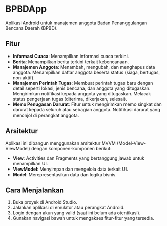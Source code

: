 # BPBDApp

Aplikasi Android untuk manajemen anggota Badan Penanggulangan Bencana Daerah (BPBD).

## Fitur

*   **Informasi Cuaca**: Menampilkan informasi cuaca terkini.
*   **Berita**: Menampilkan berita terkini terkait kebencanaan.
*   **Manajemen Anggota**: Menambah, mengubah, dan menghapus data anggota. Menampilkan daftar anggota beserta status (siaga, bertugas, non-aktif).
*   **Manajemen Perintah Tugas**: Membuat perintah tugas baru dengan detail seperti lokasi, jenis bencana, dan anggota yang ditugaskan. Mengirimkan notifikasi kepada anggota yang ditugaskan. Melacak status pengerjaan tugas (diterima, dikerjakan, selesai).
*   **Memo Penugasan Darurat**: Fitur untuk mengirimkan memo singkat dan darurat kepada seluruh atau sebagian anggota. Notifikasi darurat yang menonjol di perangkat anggota.

## Arsitektur

Aplikasi ini dibangun menggunakan arsitektur MVVM (Model-View-ViewModel) dengan komponen-komponen berikut:

*   **View**: Activities dan Fragments yang bertanggung jawab untuk menampilkan UI.
*   **ViewModel**: Menyimpan dan mengelola data terkait UI.
*   **Model**: Merepresentasikan data dan logika bisnis.

## Cara Menjalankan

1.  Buka proyek di Android Studio.
2.  Jalankan aplikasi di emulator atau perangkat Android.
3.  Login dengan akun yang valid (saat ini belum ada otentikasi).
4.  Gunakan navigasi bawah untuk mengakses fitur-fitur yang tersedia.
